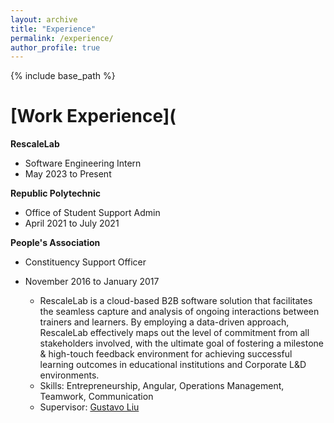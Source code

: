 ```yaml
---
layout: archive
title: "Experience"
permalink: /experience/
author_profile: true
---
```


{% include base_path %}

[Work Experience](
======
**RescaleLab**  
* Software Engineering Intern  
* May 2023 to Present  

**Republic Polytechnic**  
* Office of Student Support Admin  
* April 2021 to July 2021

**People's Association**  
* Constituency Support Officer
* November 2016 to January 2017

  
  * RescaleLab is a cloud-based B2B software solution that facilitates the seamless capture and analysis of ongoing interactions between trainers and learners. By employing a data-driven approach, RescaleLab effectively maps out the level of commitment from all stakeholders involved, with the ultimate goal of fostering a milestone & high-touch feedback environment for achieving successful learning outcomes in educational institutions and Corporate L&D environments.
  * Skills: Entrepreneurship, Angular, Operations Management, Teamwork, Communication
  * Supervisor: [Gustavo Liu](https://www.linkedin.com/in/gustavoliu/)
